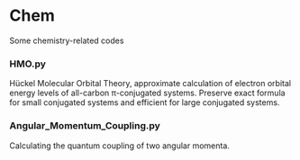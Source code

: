 # Chem
Some chemistry-related codes

### HMO.py
Hückel Molecular Orbital Theory, approximate calculation of electron orbital energy levels of all-carbon π-conjugated systems. Preserve exact formula for small conjugated systems and efficient for large conjugated systems. 

### Angular_Momentum_Coupling.py
Calculating the quantum coupling of two angular momenta. 
